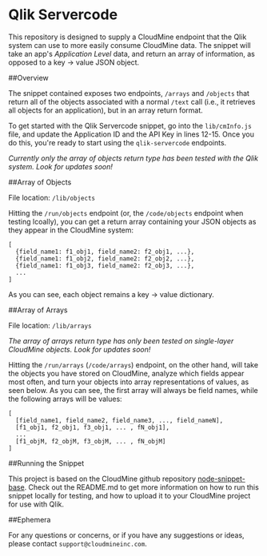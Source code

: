 # Qlik Servercode

This repository is designed to supply a CloudMine endpoint that the Qlik system can use to more easily consume CloudMine data. The snippet will take an app's *Application Level* data, and return an array of information, as opposed to a key -> value JSON object.

##Overview

The snippet contained exposes two endpoints, `/arrays` and `/objects` that return all of the objects associated with a normal `/text` call (i.e., it retrieves all objects for an application), but in an array return format.

To get started with the Qlik Servercode snippet, go into the `lib/cmInfo.js` file, and update the Application ID and the API Key in lines 12-15. Once you do this, you're ready to start using the `qlik-servercode` endpoints.

*Currently only the array of objects return type has been tested with the Qlik system. Look for updates soon!*

##Array of Objects

File location: `/lib/objects`

Hitting the `/run/objects` endpoint (or, the `/code/objects` endpoint when testing lcoally), you can get a return array containing your JSON objects as they appear in the CloudMine system:

```
[
  {field_name1: f1_obj1, field_name2: f2_obj1, ...},  
  {field_name1: f1_obj2, field_name2: f2_obj2, ...},
  {field_name1: f1_obj3, field_name2: f2_obj3, ...},
  ...
]
```

As you can see, each object remains a key -> value dictionary.

##Array of Arrays

File location: `/lib/arrays`

*The array of arrays return type has only been tested on single-layer CloudMine objects. Look for updates soon!*

Hitting the `/run/arrays` (`/code/arrays`) endpoint, on the other hand, will take the objects you have stored on CloudMine, analyze which fields appear most often, and turn your objects into array representations of values, as seen below. As you can see, the first array will always be field names, while the following arrays will be values:

```
[
  [field_name1, field_name2, field_name3, ..., field_nameN],
  [f1_obj1, f2_obj1, f3_obj1, ... , fN_obj1],
  ...
  [f1_objM, f2_objM, f3_objM, ... , fN_objM]
]
```

##Running the Snippet

This project is based on the CloudMine github repository [node-snippet-base](https://github.com/cloudmine/node-snippet-base). Check out the README.md to get more information on how to run this snippet locally for testing, and how to upload it to your CloudMine project for use with Qlik.

##Ephemera

For any questions or concerns, or if you have any suggestions or ideas, please contact `support@cloudmineinc.com`.
